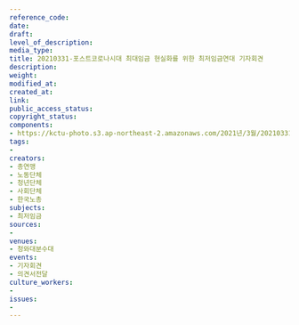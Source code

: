 ```yaml
---
reference_code: 
date: 
draft: 
level_of_description: 
media_type: 
title: 20210331-포스트코로나시대 최대임금 현실화를 위한 최저임금연대 기자회견
description: 
weight: 
modified_at: 
created_at: 
link: 
public_access_status: 
copyright_status: 
components:
- https://kctu-photo.s3.ap-northeast-2.amazonaws.com/2021년/3월/20210331-포스트코로나시대+최대임금+현실화를+위한+최저임금연대+기자회견/_1DX0171.jpg
tags:
- 
creators:
- 총연맹
- 노동단체
- 청년단체
- 사회단체
- 한국노총
subjects:
- 최저임금
sources:
- 
venues:
- 청와대분수대
events:
- 기자회견
- 의견서전달
culture_workers:
- 
issues:
- 
---
```

